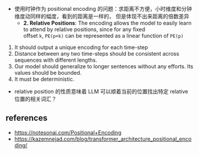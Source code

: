 - 使用时钟作为 positional encoding 的问题：求距离不方便，小时维度和分钟维度动同样的幅度，看到的距离是一样的， 但是体现不出来距离的倍数差异
	- **2. Relative Positions**: The encoding allows the model to easily learn to attend by relative positions, since for any fixed offset `k`, `PE(p+k)` can be represented as a linear function of `PE(p)`

1. It should output a unique encoding for each time-step
2. Distance between any two time-steps should be consistent across sequences with different lengths.
3. Our model should generalize to longer sentences without any efforts. Its values should be bounded.
4. It must be deterministic.

- relative position 的性质意味着 LLM 可以顺着当前的位置找出特定 relative 位置的相关词汇？


## references

- https://notesonai.com/Positional+Encoding
- https://kazemnejad.com/blog/transformer_architecture_positional_encoding/